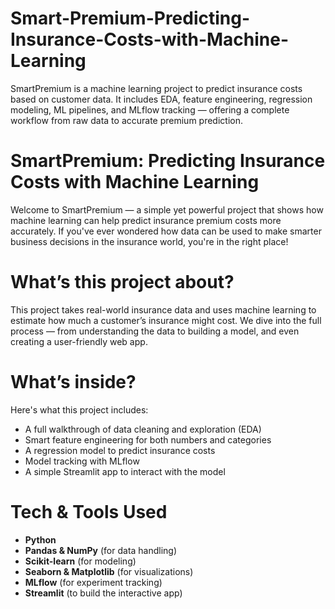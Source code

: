 # Smart-Premium-Predicting-Insurance-Costs-with-Machine-Learning
SmartPremium is a machine learning project to predict insurance costs based on customer data. It includes EDA, feature engineering, regression modeling, ML pipelines, and MLflow tracking — offering a complete workflow from raw data to accurate premium prediction.
# SmartPremium: Predicting Insurance Costs with Machine Learning 

Welcome to SmartPremium — a simple yet powerful project that shows how machine learning can help predict insurance premium costs more accurately. If you've ever wondered how data can be used to make smarter business decisions in the insurance world, you're in the right place!

# What’s this project about?

This project takes real-world insurance data and uses machine learning to estimate how much a customer’s insurance might cost. We dive into the full process — from understanding the data to building a model, and even creating a user-friendly web app.

# What’s inside?

Here's what this project includes:
- A full walkthrough of data cleaning and exploration (EDA)
- Smart feature engineering for both numbers and categories
- A regression model to predict insurance costs
- Model tracking with MLflow
- A simple Streamlit app to interact with the model

# Tech & Tools Used

- **Python**
- **Pandas & NumPy** (for data handling)
- **Scikit-learn** (for modeling)
- **Seaborn & Matplotlib** (for visualizations)
- **MLflow** (for experiment tracking)
- **Streamlit** (to build the interactive app)


